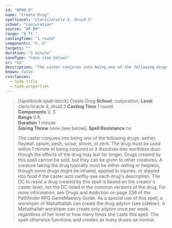 ```yaml
---
id: "AP99_0"
name: "Create Drug"
spellLevel: "cleric/oracle 4, druid 3"
school: "conjuration"
source: "AP 99"
range: "0 ft."
castingTime: "1 round"
components: "V, S"
targets: ""
duration: "1 minute"
saveType: "none (see below)"
sr: "no"
description: "The caster conjures into being one of the following drugs: aether, flayleaf, opium, pesh, scour, shiver, or zerk. The drug must be used within 1 minute of being conjured or  it dissolves into worthless dust-though the effects of the drug may last far longer. Drugs created by this spell cannot be sold, but they can be given to other creatures. A creature taking the drug typically must be either willing or helpless, though some drugs might be inhaled, applied to injuries, or slipped into food if the caster acts swiftly-see each drug's description. The DC to resist a drug created by this spell is based on the creator's caster level, not the DC listed in the common versions of the drug. For more information, see Drugs and Addiction on page 236 of the Pathfinder RPG GameMastery Guide.  As a special use of this spell, a worshiper of Mahathallah can create the drug adyton (see sidebar). A Mahathallah worshiper can create only adyton once per week, regardless of her level or how many times she casts this spell. The spell otherwise functions-and creates as many doses-as normal."
known: false
cssclasses:
  - hide-title
  - hide-properties
---
```


> [!spellbook-spell-block] Create Drug
> **School:** conjuration; **Level** cleric/oracle 4, druid 3
> **Casting Time** 1 round  
> **Components** V, S  
> **Range** 0 ft.  
> **Duration** 1 minute  
> **Saving Throw** none (see below); **Spell Resistance** no
> 
> The caster conjures into being one of the following drugs: aether, flayleaf, opium, pesh, scour, shiver, or zerk. The drug must be used within 1 minute of being conjured or  it dissolves into worthless dust-though the effects of the drug may last far longer. Drugs created by this spell cannot be sold, but they can be given to other creatures. A creature taking the drug typically must be either willing or helpless, though some drugs might be inhaled, applied to injuries, or slipped into food if the caster acts swiftly-see each drug's description. The DC to resist a drug created by this spell is based on the creator's caster level, not the DC listed in the common versions of the drug. For more information, see Drugs and Addiction on page 236 of the Pathfinder RPG GameMastery Guide.  As a special use of this spell, a worshiper of Mahathallah can create the drug adyton (see sidebar). A Mahathallah worshiper can create only adyton once per week, regardless of her level or how many times she casts this spell. The spell otherwise functions-and creates as many doses-as normal.